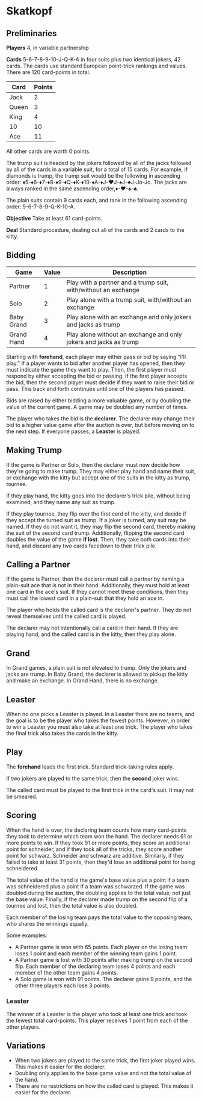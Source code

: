 # Skatkopf #

## Preliminaries ##

**Players** 4, in variable partnership

**Cards** 5-6-7-8-9-10-J-Q-K-A in four suits plus two identical
jokers, 42 cards. The cards use standard European point-trick rankings
and values. There are 120 card-points in total.

| Card  | Points |
|-------|--------|
| Jack  | 2      |
| Queen | 3      |
| King  | 4      |
| 10    | 10     |
| Ace   | 11     |

All other cards are worth 0 points.

The trump suit is headed by the jokers followed by all of the jacks
followed by all of the cards in a variable suit, for a total of 15
cards. For example, if diamonds is trump, the trump suit would be
the following in ascending order:
♦5-♦6-♦7-♦8-♦9-♦Q-♦K-♦10-♦A-♦J-♥J-♠J-♣J-Jo-Jo. The jacks are always
ranked in the same ascending order,♦-♥-♠-♣.

The plain suits contain 9 cards each, and rank in the following
ascending order: 5-6-7-8-9-Q-K-10-A.

**Objective** Take at least 61 card-points.

**Deal** Standard procedure, dealing out all of the cards and 2 cards
to the kitty.

## Bidding ##

| Game       | Value | Description                                                       |
|------------|-------|-------------------------------------------------------------------|
| Partner    | 1     | Play with a partner and a trump suit, with/without an exchange    |
| Solo       | 2     | Play alone with a trump suit, with/without an exchange            |
| Baby Grand | 3     | Play alone with an exchange and only jokers and jacks as trump    |
| Grand Hand | 4     | Play alone without an exchange and only jokers and jacks as trump |

Starting with **forehand**, each player may either pass or bid by
saying "I'll play." If a player wants to bid after another player has
opened, then they must indicate the game they want to play. Then, the
first player must respond by either accepting the bid or passing. If
the first player accepts the bid, then the second player must decide
if they want to raise their bid or pass. This back and forth continues
until one of the players has passed.

Bids are raised by either bidding a more valuable game, or by doubling
the value of the current game. A game may be doubled any number of
times.

The player who takes the bid is the **declarer**. The declarer may
change their bid to a higher value game after the auction is over, but
before moving on to the next step. If everyone passes, a **Leaster**
is played.

## Making Trump ##

If the game is Partner or Solo, then the declarer must now decide how
they're going to make trump. They may either play hand and name their
suit, or exchange with the kitty but accept one of the suits in the
kitty as trump, tournee.

If they play hand, the kitty goes into the declarer's trick pile,
without being examined, and they name any suit as trump.

If they play tournee, they flip over the first card of the kitty, and
decide if they accept the turned suit as trump. If a joker is turned,
any suit may be named. If they do not want it, they may flip the
second card, thereby making the suit of the second card trump.
Additionally, flipping the second card doubles the value of the game
**if lost**. Then, they take both cards into their hand, and discard
any two cards facedown to their trick pile.

## Calling a Partner ##

If the game is Partner, then the declarer must call a partner by
naming a plain-suit ace that is not in their hand. Additionally, they
must hold at least one card in the ace's suit. If they cannot meet
these conditions, then they must call the lowest card in a plain-suit
that they hold an ace in.

The player who holds the called card is the declarer's partner. They
do not reveal themselves until the called card is played.

The declarer may not intentionally call a card in their hand. If they
are playing hand, and the called card is in the kitty, then they play
alone.

## Grand ##

In Grand games, a plain suit is not elevated to trump. Only the jokers
and jacks are trump. In Baby Grand, the declarer is allowed to pickup
the kitty and make an exchange. In Grand Hand, there is no exchange.

## Leaster ##

When no one picks a Leaster is played. In a Leaster there are no
teams, and the goal is to be the player who takes the fewest points.
However, in order to win a Leaster you must also take at least one
trick. The player who takes the final trick also takes the cards in
the kitty.

## Play ##

The **forehand** leads the first trick. Standard trick-taking rules
apply.

If two jokers are played to the same trick, then the **second** joker
wins.

The called card must be played to the first trick in the card's suit.
It may not be smeared.

## Scoring ##

When the hand is over, the declaring team counts how many card-points
they took to determine which team won the hand. The declarer needs 61
or more points to win. If they took 91 or more points, they score an
additional point for schneider, and if they took all of the tricks,
they score another point for schwarz. Schneider and schwarz are
additive. Similarly, if they failed to take at least 31 points, then
they'd lose an additional point for being schneidered.

The total value of the hand is the game's base value plus a point if a
team was schneidered plus a point if a team was schwarzed. If the game
was doubled during the auction, the doubling applies to the total
value; not just the base value. Finally, if the declarer made trump on
the second flip of a tournee and lost, then the total value is also
doubled.

Each member of the losing team pays the total value to the opposing
team, who shares the winnings equally.

Some examples:

- A Partner game is won with 65 points. Each player on the losing team
  loses 1 point and each member of the winning team gains 1 point.
- A Partner game is lost with 30 points after making trump on the
  second flip. Each member of the declaring team loses 4 points and
  each member of the other team gains 4 points.
- A Solo game is won with 91 points. The declarer gains 9 points, and
  the other three players each lose 3 points.

### Leaster ##

The winner of a Leaster is the player who took at least one trick and
took the fewest total card-points. This player receives 1 point from
each of the other players.

## Variations ##

- When two jokers are played to the same trick, the first joker played
  wins. This makes it easier for the declarer.
- Doubling only applies to the base game value and not the total value
  of the hand.
- There are no restrictions on how the called card is played. This
  makes it easier for the declarer.
